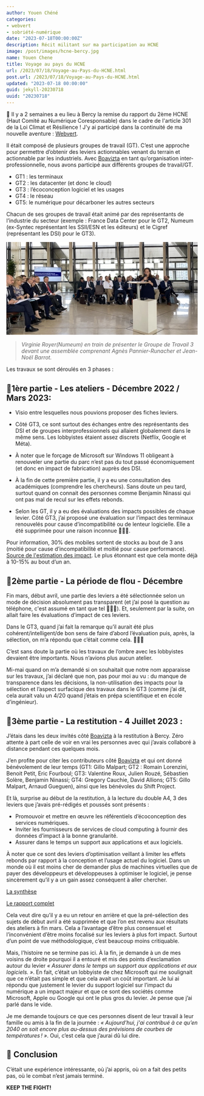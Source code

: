 ```yaml
---
author: Youen Chéné
categories:
- webvert
- sobriété-numérique
date: "2023-07-18T00:00:00Z"
description: Récit militant sur ma participation au HCNE
image: /post/images/hcne-bercy.jpg
name: Youen Chene
title: Voyage au pays du HCNE
url: /2023/07/18/Voyage-au-Pays-du-HCNE.html
post.url: /2023/07/18/Voyage-au-Pays-du-HCNE.html
updated: "2023-07-18 00:00:00"
guid: jekyll-20230718
uuid: "20230718"
---
```


📢 Il y a 2 semaines a eu lieu à Bercy la remise du rapport du 2ème HCNE (Haut Comité au Numérique Coresponsable) dans le cadre de l'article 301 de la Loi Climat et Résilience ! J'y ai participé dans la continuité de ma nouvelle aventure : [Webvert](https://www.lewebvert.fr/).

Il était composé de plusieurs groupes de travail (GT). C’est une approche pour permettre d’obtenir des leviers actionnables venant du terrain et actionnable par  les industriels. Avec [Boavizta](https://boavizta.org/) en tant qu’organisation inter-professionnelle, nous avons participé aux différents groupes de travail/GT.

- GT1 : les terminaux
- GT2 : les datacenter (et donc le cloud)
- GT3 : l’écoconception logiciel et les usages
- GT4 : le réseau
- GT5: le numérique pour décarboner les autres secteurs

Chacun de ses groupes de travail était animé par des représentants de l’industrie du secteur (exemple : France Data Center pour le GT2, Numeum (ex-Syntec représentant les SSII/ESN et les éditeurs) et le Cigref (représentant les DSI) pour le GT3).


![Virginie Royer(Numeum) en train de présenter le Groupe de Travail 3 devant une assemblée comprenant Agnès Pannier-Runacher et Jean-Noël Barrot.](/post/images/hcne-bercy.jpg)

> _Virginie Royer(Numeum) en train de présenter le Groupe de Travail 3 devant une assemblée comprenant Agnès Pannier-Runacher et Jean-Noël Barrot._


Les travaux se sont déroulés en 3 phases :

## 📓1ère partie - Les ateliers - Décembre 2022 / Mars 2023: 

- Visio entre lesquelles nous pouvions proposer des fiches leviers.

- Côté GT3, ce sont surtout des échanges entre des représentants des DSI et de groupes interprofessionnels qui allaient globalement dans le même sens. Les lobbyistes étaient assez discrets (Netflix, Google et Méta).
- À noter que le forçage de Microsoft sur Windows 11 obligeant à renouveler une partie du parc n’est pas du tout passé économiquement (et donc en impact de fabrication) auprès des DSI. 

- À la fin de cette première partie, il y a eu une consultation des académiques (comprendre les chercheurs). Sans doute un peu tard, surtout quand on connait des personnes comme Benjamin Ninassi qui ont pas mal de recul sur les effets rebonds.

- Selon les GT, il y a eu des évaluations des impacts possibles de chaque levier. Côté GT3, j’ai proposé une évaluation sur l’impact des terminaux renouvelés pour cause d’incompatibilité ou de lenteur logicielle. Elle a été supprimée pour une raison inconnue 🤷🏻‍♂️.

Pour information, 30% des mobiles sortent de stocks au bout de 3 ans (moitié pour cause d’incompatibilité et moitié pour cause performance). [Source de l'estimation des impact](https://www.sciencedirect.com/science/article/abs/pii/S0959652622038550?via%3Dihub). Le plus étonnant est que cela monte déjà à 10-15% au bout d’un an.

## 📓2ème partie - La période de flou - Décembre

Fin mars, début avril, une partie des leviers a été sélectionnée selon un mode de décision absolument pas transparent (et j’ai posé la question au téléphone, c'est assumé en tant que tel 🤷🏻‍♂️).
Et, seulement par la suite, on allait faire les évaluations d’impact de ces leviers.

Dans le GT3, quand j’ai fait la remarque qu’il aurait été plus cohérent/intelligent/de bon sens de faire d’abord l’évaluation puis, après, la sélection, on m’a répondu que c’était comme cela. 🤷🏻‍♂️

C’est sans doute la partie où les travaux de l’ombre avec les lobbyistes devaient être importants. Nous n’avions plus aucun atelier.

Mi-mai quand on m’a demandé si on souhaitait que notre nom apparaisse sur les travaux, j’ai déclaré que non, pas pour moi au vu : du manque de transparence dans les décisions, la non-utilisation des impacts pour la sélection et l’aspect surfacique des travaux dans le GT3 (comme j’ai dit, cela aurait valu un 4/20 quand j’étais en prépa scientifique et en école d’ingénieur).

## 📓3ème partie - La restitution - 4 Juillet 2023 :

J’étais dans les deux invités côté [Boavizta](https://boavizta.org/) à la restitution à Bercy. Zéro attente à part celle de voir en vrai les personnes avec qui j’avais collaboré à distance pendant ces quelques mois.

J’en profite pour citer les contributeurs côté [Boavizta](https://boavizta.org/) et qui ont donné bénévolement de leur temps (GT1: Gillo Malpart; GT2 : Romain Lorenzini, Benoit Petit, Eric Fourboul; GT3: Valentine Roux, Julien Rouzé, Sébastien Solère, Benjamin Ninassi; GT4:  Gregory Cauchie, David Allions; GT5: Gillo Malpart, Arnaud Gueguen), ainsi que les bénévoles du Shift Project.

Et là, surprise au début de la restitution, à la lecture du double A4, 3 des leviers que j’avais pré-rédigés et poussés sont présents : 
- Promouvoir et mettre en œuvre les référentiels d’écoconception des services numériques. 
- Inviter les fournisseurs de services de cloud computing à fournir des données d’impact à la bonne granularité. 
- Assurer dans le temps un support aux applications et aux logiciels.

À noter que ce sont des leviers d’optimisation veillant à limiter les effets rebonds par rapport à la conception et l’usage actuel du logiciel. Dans un monde où il est moins cher de demander plus de machines virtuelles que de payer des développeurs et développeuses à optimiser le logiciel, je pense sincèrement qu’il y a un gain assez conséquent à aller chercher.

[La synthèse](https://presse.economie.gouv.fr/download?id=113441&pn=1002%20bis%20-%20Synth%C3%A8se%20-%20Feuille%20de%20route%20de%20d%C3%A9carbonation%20du%20num%C3%A9rique-pdf)

[Le rapport complet](https://presse.economie.gouv.fr/download?id=113675&pn=1002%20-%20Proposition%20de%20feuille%20de%20route%20de%20d%C3%A9acarbonation%20du%20num%C3%A9rique%20-%20vJF-pdf)

Cela veut dire qu’il y a eu un retour en arrière et que la pré-sélection des sujets de début avril a été supprimée et que l’on est revenu aux résultats des ateliers à fin mars. Cela a l’avantage d’être plus consensuel et l’inconvénient d’être moins focalisé sur les leviers à plus fort impact. Surtout d’un point de vue méthodologique, c’est beaucoup moins critiquable.

Mais, l'histoire ne se termine pas ici. À la fin, je demande à un de mes voisins de droite pourquoi il a entouré et mis des points d’exclamation autour du levier _« Assurer dans le temps un support aux applications et aux logiciels. »_. En fait, c’était un lobbyiste de chez Microsoft qui me soulignait que ce n’était pas simple et que cela avait un coût important. Je lui ai répondu que justement le levier du support logiciel sur l’impact du numérique a un impact majeur et que ce sont des sociétés comme Microsoft, Apple ou Google qui ont le plus gros du levier. Je pense que j’ai parlé dans le vide. 

Je me demande toujours ce que ces personnes disent de leur travail à leur famille ou amis à la fin de la journée : _« Aujourd’hui, j'ai contribué à ce qu’en 2040 on soit encore plus au-dessus des prévisions de courbes de températures ! »_. Oui, c’est cela que j’aurai dû lui dire.

## 📓 Conclusion

C’était une expérience intéressante, où j’ai appris, où on a fait des petits pas, où le combat n’est jamais terminé.

**KEEP THE FIGHT!**
